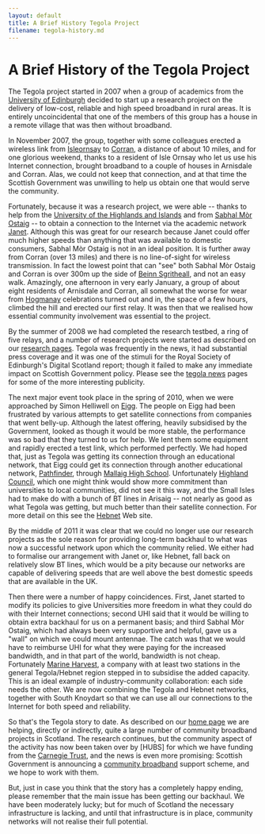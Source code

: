 ```yaml
---
layout: default
title: A Brief History Tegola Project
filename: tegola-history.md
---
```


A Brief History of the Tegola Project
=====================================

The Tegola project started in 2007 when a group of academics from the
[University of Edinburgh] decided to start up a research project on the
delivery of low-cost, reliable and high speed broadband in rural areas.  It is
entirely uncoincidental that one of the members of this group has a
house in a remote village that was then without broadband.

In November 2007, the group, together with some colleagues erected a wireless
link from [Isleornsay] to [Corran], a distance of about 10 miles, and for
one glorious weekend, thanks to a resident of Isle Ornsay who let us
use his Internet connection, brought broadband to a couple of houses
in Arnisdale and Corran.  Alas, we could not keep that connection, and
at that time the Scottish Government was unwilling to help us obtain
one that would serve the community.

Fortunately, because it was a research project, we were able -- thanks
to help from the [University of the Highlands and Islands] and from 
[Sabhal Mòr Ostaig] -- to obtain a connection to the
Internet via the academic network [Janet].  Although this was great
for our research because Janet could offer much higher speeds than
anything that was available to domestic consumers, Sabhal Mòr Ostaig
is not in an ideal position.  It is further away from Corran (over 13
miles) and there is no line-of-sight for wireless transmission.  In
fact the lowest point that can "see" both Sabhal Mòr Ostaig and Corran
is over 300m up the side of [Beinn Sgritheall], and not an easy walk.
Amazingly, one afternoon in very early January, a group of about eight
residents of Arnisdale and Corran, all somewhat the worse for wear
from [Hogmanay] celebrations turned out and in, the space of a few hours,
climbed the hill and erected our first relay.  It was then that we
realised how essential community involvement was essential to the project.

By the summer of 2008 we had completed the research testbed, a ring of
five relays, and a number of research projects were started as
described on our [research pages].  Tegola was frequently in the
news, it had substantial press coverage and it was one of the stimuli
for the Royal Society of Edinburgh's Digital Scotland report;  though
it failed to make any immediate impact on Scottish Government
policy. Please see the [tegola news] pages for some of the more
interesting publicity.


The next major event took place  in the spring of 2010, 
when we were approached by Simon
Helliwell on [Eigg]. The people on Eigg had been frustrated by various
attempts to get satellite connections from companies that went
belly-up.  Although the latest offering,  heavily
subsidised  by the Government, looked as though it would be more
stable, the performance was so bad that they turned to us for help. 
We lent them some equipment and rapidly erected a test link, which
performed perfectly. We had hoped that, just as Tegola was
getting its connection through an educational network, that Eigg could
get its connection through another educational network, [Pathfinder],
through [Mallaig High School].
Unfortunately [Highland Council], which one might think would show more
commitment than universities to local communities, did
not see it this way, and the Small Isles had to make do with a bunch of BT lines
in Arisaig -- not nearly as good as what Tegola was getting, but much
better than their satellite connection.  For more detail on this see
the [Hebnet] Web site.


By the middle of 2011 it was clear that we could  no longer use our
research
projects as the sole reason for providing long-term backhaul to what was now a
successful network upon which the community relied.  We either had to formalise our
arrangement with Janet or, like Hebnet, fall back on relatively slow
BT lines, which would be a pity because our networks are capable of
delivering speeds that are well above the best domestic speeds that
are available in the UK.

Then there were a number of happy coincidences.  First, Janet
started to modify its policies to give Universities more freedom in what
they could do with their Internet connections;  second UHI said that it
would be willing to obtain extra backhaul for us on a permanent basis;
and third Sabhal Mòr Ostaig, which had always been very supportive and
helpful,
gave us a "wall" on which we could mount antennae. The catch was that
we would have to reimburse UHI for what they were paying for the
increased bandwidth, and in that part of the world, bandwidth is not
cheap.  Fortunately [Marine Harvest], a company with at least two
stations in the general Tegola/Hebnet region stepped in to subsidise
the added capacity.  This is an ideal example of industry-community
collaboration: each side needs the other. We are now combining the
Tegola and Hebnet networks, together with South Knoydart so that we
can use all our connections to the Internet for both speed and
reliability. 

So that's the Tegola story to date. As described on our [home page] we
are helping, directly or indirectly, quite a large number of community
broadband projects in Scotland. The research continues, but the
community aspect of the activity has now been taken over by [HUBS] for
which we have funding from the [Carnegie Trust], and the news is even
more promising:  Scottish Government is announcing a [community
broadband] support scheme, and we hope to work with them.

But, just in case you think that the story has a completely happy
ending, please remember that the main issue has been  getting our
backhaul.  We have been moderately lucky; but for much of Scotland the
necessary infrastructure is lacking, and until that infrastructure is in place,
community networks will not realise their full potential.


[Corran]:http://en.wikipedia.org/wiki/Corran,_Loch_Hourn
[Isleornsay]:http://en.wikipedia.org/wiki/Isleornsay
[Sabhal Mòr Ostaig]:http://www.smo.uhi.ac.uk/index_gd.html
[University of Edinburgh]:http://www.ed.ac.uk
[University of the Highlands and Islands]:http://www.uhi.ac.uk
[JANET]:https://www.ja.net/
[Beinn Sgritheall]:http://en.wikipedia.org/wiki/Beinn_Sgritheall
[Hogmanay]:http://en.wikipedia.org/wiki/Hogmanay
[tegola news]:/tegola-news/index.html
[Eigg]:http://en.wikipedia.org/wiki/Eigg
[research pages]:/research/index.html
[Pathfinder]: http://www.pathfindernorth.co.uk/
[Highland Council]:http://www.highland.gov.uk/
[Hebnet]: http://www.hebnet.co.uk/
[Mallaig High School]: http://www.mallaighigh.highland.sch.uk/
[Marine Harvest]: http://www.marineharvest.com/
[Carnegie Trust]: http://www.carnegie-trust.org/
[home page]: /index.html
[community broadband]: http://www.bbc.co.uk/news/uk-scotland-19193901
[research pages]: /tegola-research/index.html
